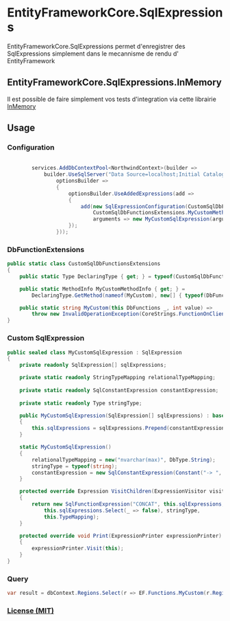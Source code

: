 # EntityFrameworkCore.SqlExpressions

EntityFrameworkCore.SqlExpressions permet d'enregistrer des SqlExpressions simplement dans le mecannisme de rendu d'
EntityFramework

## EntityFrameworkCore.SqlExpressions.InMemory

Il est possible de faire simplement vos tests d'integration via cette librairie [InMemory](docs/InMemory.md)

## Usage

### Configuration

```csharp
        
        services.AddDbContextPool<NorthwindContext>(builder =>
            builder.UseSqlServer("Data Source=localhost;Initial Catalog=Northwind;",
                optionsBuilder =>
                {
                    optionsBuilder.UseAddedExpressions(add =>
                    {
                        add(new SqlExpressionConfiguration(CustomSqlDbFunctionsExtensions.DeclaringType,
                            CustomSqlDbFunctionsExtensions.MyCustomMethodInfo,
                            arguments => new MyCustomSqlExpression(arguments)));
                    });
                }));
```

### DbFunctionExtensions

```csharp
public static class CustomSqlDbFunctionsExtensions
{
    public static Type DeclaringType { get; } = typeof(CustomSqlDbFunctionsExtensions);

    public static MethodInfo MyCustomMethodInfo { get; } =
        DeclaringType.GetMethod(nameof(MyCustom), new[] { typeof(DbFunctions), typeof(int) })!;

    public static string MyCustom(this DbFunctions _, int value) =>
        throw new InvalidOperationException(CoreStrings.FunctionOnClient(nameof(MyCustom)));
}
```

### Custom SqlExpression

```csharp
public sealed class MyCustomSqlExpression : SqlExpression
{
    private readonly SqlExpression[] sqlExpressions;

    private static readonly StringTypeMapping relationalTypeMapping;
    
    private static readonly SqlConstantExpression constantExpression;
    
    private static readonly Type stringType;

    public MyCustomSqlExpression(SqlExpression[] sqlExpressions) : base(stringType, relationalTypeMapping)
    {
        this.sqlExpressions = sqlExpressions.Prepend(constantExpression).ToArray();
    }

    static MyCustomSqlExpression()
    {
        relationalTypeMapping = new("nvarchar(max)", DbType.String);
        stringType = typeof(string);
        constantExpression = new SqlConstantExpression(Constant("-> ", stringType), relationalTypeMapping);
    }

    protected override Expression VisitChildren(ExpressionVisitor visitor)
    {
        return new SqlFunctionExpression("CONCAT", this.sqlExpressions, false,
            this.sqlExpressions.Select(_ => false), stringType,
            this.TypeMapping);
    }

    protected override void Print(ExpressionPrinter expressionPrinter)
    {
        expressionPrinter.Visit(this);
    }
}
```

### Query

```csharp
var result = dbContext.Regions.Select(r => EF.Functions.MyCustom(r.RegionId)).ToList();
```

### [License (MIT)](LICENCE)